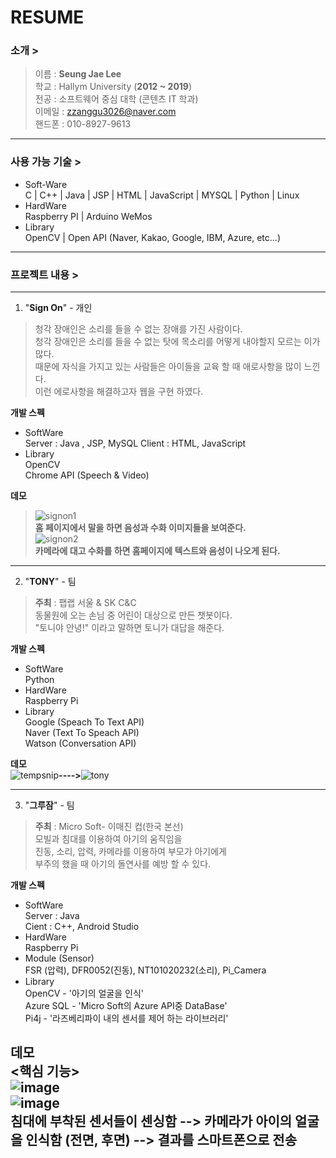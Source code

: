 RESUME
========
### 소개 >  
  > 이름 : **Seung Jae Lee**  
  > 학교 : Hallym University  (**2012 ~ 2019**)   
  > 전공 : 소프트웨어 중심 대학 (콘텐츠 IT 학과)  
  > 이메일 : zzanggu3026@naver.com  
  > 핸드폰 : 010-8927-9613  
  
----------------------

### 사용 가능 기술 >  
  * Soft-Ware  
   C | C++ | Java | JSP | HTML | JavaScript | MYSQL | Python |  Linux  
  * HardWare  
   Raspberry PI | Arduino WeMos
  * Library  
   OpenCV | Open API (Naver, Kakao, Google, IBM, Azure, etc...)  
  
-----------------------

### 프로젝트 내용 >  

-----------------------

1. "**Sign On**"   - 개인
>  청각 장애인은 소리를 들을 수 없는 장애를 가진 사람이다.  
>  청각 장애인은 소리를 들을 수 없는 탓에 목소리를 어떻게 내야할지 모르는 이가 많다.  
>  때문에 자식을 가지고 있는 사람들은 아이들을 교육 할 때 애로사항을 많이 느낀다.   
>  이런 에로사항을 해결하고자 웹을 구현 하였다.  

**개발 스펙**   
* SoftWare    
Server : Java , JSP, MySQL
Client : HTML, JavaScript  
* Library    
OpenCV  
Chrome API (Speech & Video)  

**데모**  
> ![signon1](https://user-images.githubusercontent.com/35250107/48616015-be9bfd80-e9d5-11e8-801e-924e3f7c9985.PNG)  
**홈 페이지에서 말을 하면 음성과 수화 이미지들을 보여준다.**  
> ![signon2](https://user-images.githubusercontent.com/35250107/48616092-f014c900-e9d5-11e8-9e09-b45666ac82dc.PNG)  
**카메라에 대고 수화를 하면 홈페이지에 텍스트와 음성이 나오게 된다.**  
  
-----------------------

2. "**TONY**"   - 팀
> **주최** : 팹랩 서울 & SK C&C  
> 동물원에 오는 손님 중 어린이 대상으로 만든 챗봇이다.  
>"토니야 안녕!" 이라고 말하면 토니가 대답을 해준다.  

**개발 스펙**    
* SoftWare     
Python  
* HardWare    
Raspberry Pi  
* Library     
Google (Speach To Text API)  
Naver (Text To Speach API)  
Watson (Conversation API)  
  
**데모**    
![tempsnip](https://user-images.githubusercontent.com/35250107/48617852-e3df3a80-e9da-11e8-8f6b-dc71706a5752.png)**---->**![tony](https://user-images.githubusercontent.com/35250107/48616160-1fc3d100-e9d6-11e8-8126-771c07f3b91d.PNG)  

-----------------------

3. "**그루잠**"  - 팀
> **주최** : Micro Soft- 이매진 컵(한국 본선)  
> 모빌과 침대를 이용하여 아기의 움직임을  
> 진동, 소리, 압력, 카메라를 이용하여 부모가 아기에게  
> 부주의 했을 때 아기의 돌연사를 예방 할 수 있다.  

**개발 스펙**
* SoftWare  
Server : Java  
Cient  : C++, Android Studio    
* HardWare  
Raspberry Pi  
* Module (Sensor)    
FSR (압력), DFR0052(진동), NT101020232(소리), Pi_Camera  
* Library  
OpenCV - '아기의 얼굴을 인식'  
Azure SQL - 'Micro Soft의 Azure API중 DataBase'  
Pi4j - '라즈베리파이 내의 센서를 제어 하는 라이브러리'  

**데모**  
<핵심 기능>  
 ![image](https://user-images.githubusercontent.com/35250107/48616238-58fc4100-e9d6-11e8-9897-601b04665f25.png)  
 ![image](https://user-images.githubusercontent.com/35250107/48617266-49322c00-e9d9-11e8-973c-25aca9359e80.png)  
 침대에 부착된 센서들이 센싱함 -->  카메라가 아이의 얼굴을 인식함 (전면, 후면)  -->  결과를 스마트폰으로 전송  
--------------
  
